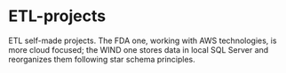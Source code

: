 # ETL-projects
ETL self-made projects.
The FDA one, working with AWS technologies, is more cloud focused; the WIND one stores data in local SQL Server and reorganizes them following star schema principles. 

